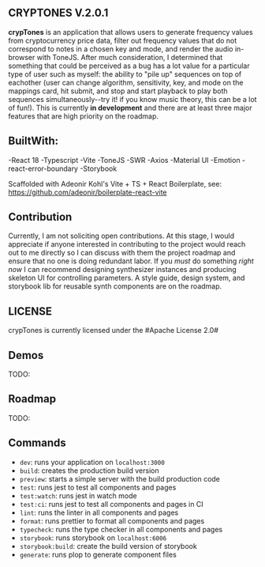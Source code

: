 ## CRYPTONES V.2.0.1


**crypTones** is an application that allows users to generate frequency values from cryptocurrency price data, filter out frequency values that do not correspond to notes in a chosen key and mode, and render the audio in-browser with ToneJS. After much consideration, I determined that something that could be perceived as a bug has a lot value for a particular type of user such as myself: the ability to "pile up" sequences on top of eachother (user can change algorithm, sensitivity, key, and mode on the mappings card, hit submit, and stop and start playback to play both sequences simultaneously--try it! if you know music theory, this can be a lot of fun!). This is currently **in development** and there are at least three major features that are high priority on the roadmap. 
 
## BuiltWith:
-React 18
-Typescript
-Vite
-ToneJS
-SWR
-Axios
-Material UI
-Emotion
-react-error-boundary
-Storybook


Scaffolded with Adeonir Kohl's Vite + TS + React Boilerplate, see: https://github.com/adeonir/boilerplate-react-vite

## Contribution
Currently, I am not soliciting open contributions. At this stage, I would appreciate if anyone interested in contributing to the project would reach out to me directly so I can discuss with them the project roadmap and ensure that no one is doing redundant labor. If you *must* do something *right now* I can recommend designing synthesizer instances and producing skeleton UI for controlling parameters. A style guide, design system, and storybook lib for reusable synth components are on the roadmap.

## LICENSE
crypTones is currently licensed under the #Apache License 2.0#

## Demos
TODO:
## Roadmap
TODO:
## Commands

- `dev`: runs your application on `localhost:3000`
- `build`: creates the production build version
- `preview`: starts a simple server with the build production code
- `test`: runs jest to test all components and pages
- `test:watch`: runs jest in watch mode
- `test:ci`: runs jest to test all components and pages in CI
- `lint`: runs the linter in all components and pages
- `format`: runs prettier to format all components and pages
- `typecheck`: runs the type checker in all components and pages
- `storybook`: runs storybook on `localhost:6006`
- `storybook:build`: create the build version of storybook
- `generate`: runs plop to generate component files


